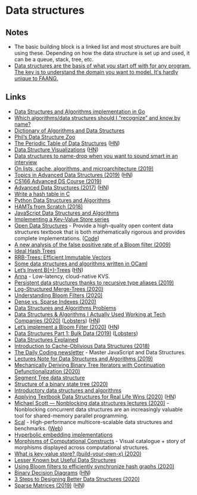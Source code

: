# Data structures

## Notes

- The basic building block is a linked list and most structures are built using these. Depending on how the data structure is set up and used, it can be a queue, stack, tree, etc.
- [Data structures are the basis of what you start off with for any program. The key is to understand the domain you want to model. It's hardly unique to FAANG.](https://news.ycombinator.com/item?id=20039164)

## Links

- [Data Structures and Algorithms implementation in Go](https://github.com/floyernick/Data-Structures-and-Algorithms)
- [Which algorithms/data structures should I “recognize” and know by name?](https://softwareengineering.stackexchange.com/questions/155639/which-algorithms-data-structures-should-i-recognize-and-know-by-name)
- [Dictionary of Algorithms and Data Structures](https://xlinux.nist.gov/dads/)
- [Phil’s Data Structure Zoo](https://g1thubhub.github.io/data-structure-zoo.html)
- [The Periodic Table of Data Structures](https://stratos.seas.harvard.edu/files/stratos/files/periodictabledatastructures.pdf) ([HN](https://news.ycombinator.com/item?id=18314555))
- [Data Structure Visualizations](https://www.cs.usfca.edu/~galles/visualization/Algorithms.html) ([HN](https://news.ycombinator.com/item?id=19082943))
- [Data structures to name-drop when you want to sound smart in an interview](http://blog.amynguyen.net/?p=853)
- [On lists, cache, algorithms, and microarchitecture (2019)](https://pdziepak.github.io/2019/05/02/on-lists-cache-algorithms-and-microarchitecture/)
- [Topics in Advanced Data Structures (2019)](http://web.stanford.edu/class/cs166/handouts/100%20Suggested%20Final%20Project%20Topics.pdf) ([HN](https://news.ycombinator.com/item?id=19780387))
- [CS166 Advanced DS Course (2019)](http://web.stanford.edu/class/cs166/)
- [Advanced Data Structures (2017)](https://courses.csail.mit.edu/6.851/fall17/) ([HN](https://news.ycombinator.com/item?id=20044876))
- [Write a hash table in C](https://github.com/jamesroutley/write-a-hash-table)
- [Python Data Structures and Algorithms](https://github.com/prabhupant/python-ds)
- [HAMTs from Scratch (2018)](https://vaibhavsagar.com/blog/2018/07/29/hamts-from-scratch/)
- [JavaScript Data Structures and Algorithms](https://github.com/JoeKarlsson/data-structures)
- [Implementing a Key-Value Store series](http://codecapsule.com/2012/11/07/ikvs-implementing-a-key-value-store-table-of-contents/)
- [Open Data Structures](https://opendatastructures.org/) - Provide a high-quality open content data structures textbook that is both mathematically rigorous and provides complete implementations. ([Code](https://github.com/patmorin/ods))
- [A new analysis of the false positive rate of a Bloom filter (2009)](https://www.csee.usf.edu/~kchriste/energy/ipl10.pdf)
- [Ideal Hash Trees](https://lampwww.epfl.ch/papers/idealhashtrees.pdf)
- [RRB-Trees: Efficient Immutable Vectors](http://citeseerx.ist.psu.edu/viewdoc/download;jsessionid=0265C1992F573129BCC7D4AF7734DBF7?doi=10.1.1.592.5377&rep=rep1&type=pdf)
- [Some data structures and algorithms written in OCaml](https://github.com/jdan/ocaml-data-structures)
- [Let’s Invent B(+)-Trees](https://shachaf.net/w/b-trees) ([HN](https://news.ycombinator.com/item?id=23001831))
- [Anna](https://github.com/hydro-project/anna) - Low-latency, cloud-native KVS.
- [Persistent data structures thanks to recursive type aliases (2019)](https://www.aleksandra.codes/persistent-data-structures)
- [Log-Structured Merge-Trees (2020)](https://yetanotherdevblog.com/lsm/)
- [Understanding Bloom Filters (2020)](https://yetanotherdevblog.com/bloom-filters/)
- [Dense vs. Sparse Indexes (2020)](https://yetanotherdevblog.com/dense-vs-sparse-indexes/)
- [Data Structures and Algorithms Problems](https://www.techiedelight.com/list-of-problems/)
- [Data Structures & Algorithms I Actually Used Working at Tech Companies (2020)](https://blog.pragmaticengineer.com/data-structures-and-algorithms-i-actually-used-day-to-day/) ([Lobsters](https://lobste.rs/s/n8tyip/data_structures_algorithms_i_actually)) ([HN](https://news.ycombinator.com/item?id=23841491))
- [Let’s implement a Bloom Filter (2020)](https://onatm.dev/2020/08/10/let-s-implement-a-bloom-filter/) ([HN](https://news.ycombinator.com/item?id=24102617))
- [Data Structures Part 1: Bulk Data (2019)](https://ourmachinery.com/post/data-structures-part-1-bulk-data/) ([Lobsters](https://lobste.rs/s/t8mrxn/data_structures_part_1_bulk_data))
- [Data Structures Explained](https://www.freecodecamp.org/news/learn-all-about-data-structures-used-in-computer-science/)
- [Introduction to Cache-Oblivious Data Structures (2018)](https://rcoh.me/posts/cache-oblivious-datastructures/)
- [The Daily Coding newsletter](https://thedailycoding.com/) - Master JavaScript and Data Structures.
- [Lectures Note for Data Structures and Algorithms (2019)](https://www.cs.bham.ac.uk/~jxb/DSA/dsa.pdf)
- [Mechanically Deriving Binary Tree Iterators with Continuation Defunctionalization (2020)](https://abhinavsarkar.net/posts/continuation-defunctionalization/)
- [Segment Tree data structure](https://cp-algorithms.com/data_structures/segment_tree.html)
- [Structure of a binary state tree (2020)](https://medium.com/@gballet/structure-of-a-binary-state-tree-part-1-48c587836d2f)
- [Introductory data structures and algorithms](https://github.com/sushinoya/fundamentals)
- [Applying Textbook Data Structures for Real Life Wins (2020)](https://heap.io/blog/engineering/applying-textbook-data-structures-for-real-life-wins) ([HN](https://news.ycombinator.com/item?id=24761105))
- [Michael Scott — Nonblocking data structures lectures (2020)](https://www.youtube.com/watch?v=9XAx279s7gs) - Nonblocking concurrent data structures are an increasingly valuable tool for shared-memory parallel programming.
- [Scal](https://github.com/cksystemsgroup/scal) - High-performance multicore-scalable data structures and benchmarks. ([Web](http://scal.cs.uni-salzburg.at/))
- [Hyperbolic embedding implementations](https://github.com/HazyResearch/hyperbolics)
- [Morphisms of Computational Constructs](https://github.com/prathyvsh/morphisms-of-computational-structures) - Visual catalogue + story of morphisms displayed across computational structures.
- [What is key-value store? (build-your-own-x) (2020)](http://djkooks.github.io/build-your-own-kv-store)
- [Lesser Known but Useful Data Structures](https://stackoverflow.com/questions/500607/what-are-the-lesser-known-but-useful-data-structures)
- [Using Bloom filters to efficiently synchronize hash graphs (2020)](https://martin.kleppmann.com/2020/12/02/bloom-filter-hash-graph-sync.html)
- [Binary Decision Diagrams](https://crypto.stanford.edu/pbc/notes/zdd/) ([HN](https://news.ycombinator.com/item?id=25342922))
- [3 Steps to Designing Better Data Structures (2020)](https://mochromatic.com/3-steps-to-designing-better-data-structures-in-elixir/)
- [Sparse Matrices (2019)](https://matteding.github.io/2019/04/25/sparse-matrices/) ([HN](https://news.ycombinator.com/item?id=25601288))
